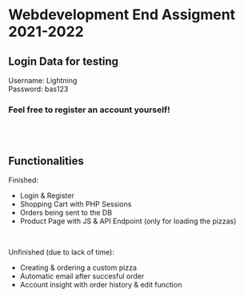 # Webdevelopment End Assigment 2021-2022

## Login Data for testing
 Username: Lightning </br>
 Password: bas123

### Feel free to register an account yourself!

</br></br>
## Functionalities
Finished:

- Login & Register
- Shopping Cart with PHP Sessions
- Orders being sent to the DB
- Product Page with JS & API Endpoint (only for loading the pizzas)

</br>

Unfinished (due to lack of time):
- Creating & ordering a custom pizza
- Automatic email after succesful order
- Account insight with order history & edit function